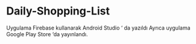 # Daily-Shopping-List
Uygulama Firebase kullanarak Android Studio ‘ da yazıldı Ayrıca uygulama Google Play Store ‘da yayınlandı.
